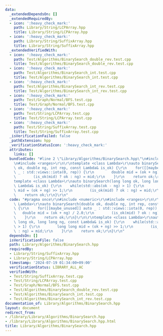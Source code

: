 ```yaml
---
data:
  _extendedDependsOn: []
  _extendedRequiredBy:
  - icon: ':heavy_check_mark:'
    path: Library/String/LCPArray.hpp
    title: Library/String/LCPArray.hpp
  - icon: ':heavy_check_mark:'
    path: Library/String/SuffixArray.hpp
    title: Library/String/SuffixArray.hpp
  _extendedVerifiedWith:
  - icon: ':heavy_check_mark:'
    path: Test/Algorithms/BinarySearch_double_rev.test.cpp
    title: Test/Algorithms/BinarySearch_double_rev.test.cpp
  - icon: ':heavy_check_mark:'
    path: Test/Algorithms/BinarySearch_int.test.cpp
    title: Test/Algorithms/BinarySearch_int.test.cpp
  - icon: ':heavy_check_mark:'
    path: Test/Algorithms/BinarySearch_int_rev.test.cpp
    title: Test/Algorithms/BinarySearch_int_rev.test.cpp
  - icon: ':heavy_check_mark:'
    path: Test/Graph/Normal/BFS.test.cpp
    title: Test/Graph/Normal/BFS.test.cpp
  - icon: ':heavy_check_mark:'
    path: Test/String/LCPArray.test.cpp
    title: Test/String/LCPArray.test.cpp
  - icon: ':heavy_check_mark:'
    path: Test/String/SuffixArray.test.cpp
    title: Test/String/SuffixArray.test.cpp
  _isVerificationFailed: false
  _pathExtension: hpp
  _verificationStatusIcon: ':heavy_check_mark:'
  attributes:
    links: []
  bundledCode: "#line 2 \"Library/Algorithms/BinarySearch.hpp\"\n#include <numeric>\r\
    \n#include <ranges>\r\n\r\ntemplate <class Lambda>\r\nauto binarySearch(double\
    \ ok, double ng, int rep, const Lambda& is_ok) {\r\n    for([[maybe_unused]] auto\
    \ _ : std::views::iota(0, rep)) {\r\n        double mid = (ok + ng) / 2.0;\r\n\
    \        (is_ok(mid) ? ok : ng) = mid;\r\n    }\r\n    return ok;\r\n}\r\n\r\n\
    template <class Lambda>\r\nauto binarySearch(long long ok, long long ng, const\
    \ Lambda& is_ok) {\r\n    while(std::abs(ok - ng) > 1) {\r\n        long long\
    \ mid = (ok + ng) >> 1;\r\n        (is_ok(mid) ? ok : ng) = mid;\r\n    }\r\n\
    \    return ok;\r\n}\r\n"
  code: "#pragma once\r\n#include <numeric>\r\n#include <ranges>\r\n\r\ntemplate <class\
    \ Lambda>\r\nauto binarySearch(double ok, double ng, int rep, const Lambda& is_ok)\
    \ {\r\n    for([[maybe_unused]] auto _ : std::views::iota(0, rep)) {\r\n     \
    \   double mid = (ok + ng) / 2.0;\r\n        (is_ok(mid) ? ok : ng) = mid;\r\n\
    \    }\r\n    return ok;\r\n}\r\n\r\ntemplate <class Lambda>\r\nauto binarySearch(long\
    \ long ok, long long ng, const Lambda& is_ok) {\r\n    while(std::abs(ok - ng)\
    \ > 1) {\r\n        long long mid = (ok + ng) >> 1;\r\n        (is_ok(mid) ? ok\
    \ : ng) = mid;\r\n    }\r\n    return ok;\r\n}\r\n"
  dependsOn: []
  isVerificationFile: false
  path: Library/Algorithms/BinarySearch.hpp
  requiredBy:
  - Library/String/SuffixArray.hpp
  - Library/String/LCPArray.hpp
  timestamp: '2024-07-19 01:34:00+09:00'
  verificationStatus: LIBRARY_ALL_AC
  verifiedWith:
  - Test/String/SuffixArray.test.cpp
  - Test/String/LCPArray.test.cpp
  - Test/Graph/Normal/BFS.test.cpp
  - Test/Algorithms/BinarySearch_double_rev.test.cpp
  - Test/Algorithms/BinarySearch_int.test.cpp
  - Test/Algorithms/BinarySearch_int_rev.test.cpp
documentation_of: Library/Algorithms/BinarySearch.hpp
layout: document
redirect_from:
- /library/Library/Algorithms/BinarySearch.hpp
- /library/Library/Algorithms/BinarySearch.hpp.html
title: Library/Algorithms/BinarySearch.hpp
---
```

